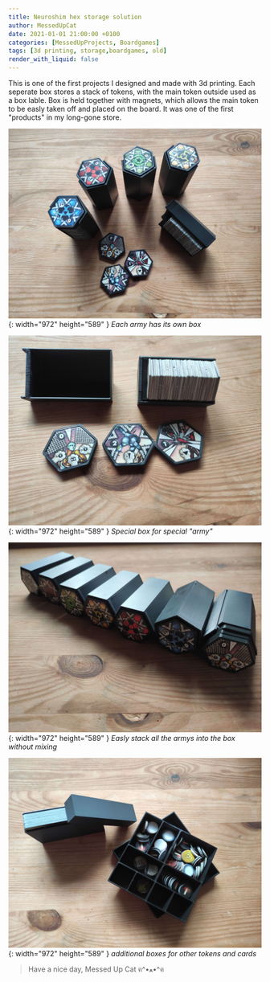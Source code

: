 ```yaml
---
title: Neuroshim hex storage solution
author: MessedUpCat
date: 2021-01-01 21:00:00 +0100
categories: [MessedUpProjects, Boardgames]
tags: [3d printing, storage,boardgames, old]
render_with_liquid: false
---
```


This is one of the first projects I designed and made with 3d printing. 
Each seperate box stores a stack of tokens, with the main token outside used as a box lable. 
Box is held together with magnets, which allows the main token to be easly taken off and placed on the board. 
It was one of the first "products" in my long-gone store.  

![Desktop View](/assets/2021-01-01-Neuroshima-hex-storage/neuroshima%201.jpg){: width="972" height="589" }
_Each army has its own box_

![Desktop View](/assets/2021-01-01-Neuroshima-hex-storage/neuroshima%202.jpg){: width="972" height="589" }
_Special box for special "army"_

![Desktop View](/assets/2021-01-01-Neuroshima-hex-storage/neuroshima%203.jpg){: width="972" height="589" }
_Easly stack all the armys into the box without mixing_

![Desktop View](/assets/2021-01-01-Neuroshima-hex-storage/neuroshima%204.jpg){: width="972" height="589" }
_additional boxes for other tokens and cards_

>Have a nice day, Messed Up Cat ฅ^•ﻌ•^ฅ